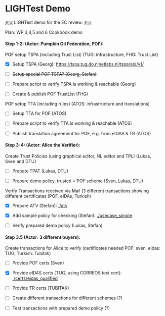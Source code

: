 # LIGHTest Demo

🇪🇺 LIGHTest demo for the EC review. 🇪🇺


Plan: WP 3,4,5 and 6 Cookbook demo


#### Step 1-2: (Actor: Pumpkin Oil Federation, POF):

POF setup TSPA (including Trust List) (TUG: infrastructure, FHG: Trust List)

* [x]  Setup TSPA (Georg): https://tspa.tug.do.nlnetlabs.nl/tspa/api/v1/
* [ ]  ~~Setup special POF TSPA? (Georg, Stefan)~~
* [ ]  Prepare script to verify TSPA is working & reachable (Georg)
* [ ]  Create & publish POF TrustList (FHG)


POF setup TTA (including rules) (ATOS: infrastructure and translations)

* [ ]  Setup TTA for POF (ATOS)
* [ ]  Prepare script to verify TTA is working & reachable (ATOS)
* [ ]  Publish translation agreement for POF, e.g. from eIDAS & TR (ATOS)


#### Step 3-4: (Actor: Alice the Verifier):

Create Trust Policies (using graphical editor, NL editor and TPL)  (Lukas, Sven and DTU)

* [ ]  Prepate TPAT (Lukas, DTU)
* [ ]  Prepare demo policy, trusted = POF scheme (Sven, Lukas, DTU)


Verify Transactions received via Mail (3 different transactions showing different certificates (POF, eIDAs, Turkish)


* [x]  Prepare ATV (Stefan): [./atv](./atv)
* [x]  Add sample policy for checking (Stefan): [./usecase_simple](./usecase_simple)
* [ ]  Verify prepared demo policy (Lukas, Stefan)
 

#### Step 3.5 (Actor: 3 different buyers):

Create transactions for Alice to verify (certificates needed POF: sven, eidas: TUG, Turkish: Tubitak)

 * [ ]  Provide POF certs (Sven)
 * [x]  Provide eIDAS certs (TUG, using CORREOS test cert): [./certs/eidas_qualified](./certs/eidas_qualified)
 * [ ]  Provide TR certs (TUBITAK)
 * [ ]  Create different transactions for different schemes (?)
 * [ ]  Test transactions with prepared demo policy (?)





